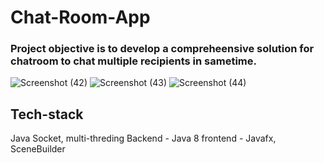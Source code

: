 # Chat-Room-App
### Project objective is to develop a compreheensive solution for chatroom to chat multiple recipients in sametime.

![Screenshot (42)](https://user-images.githubusercontent.com/94869781/190322968-df2960e2-caa7-43cf-ad98-1a547b3252ed.png)
![Screenshot (43)](https://user-images.githubusercontent.com/94869781/190322987-3d435f0f-75ce-4244-99c1-dc8b794aadac.png)
![Screenshot (44)](https://user-images.githubusercontent.com/94869781/190322999-7574fd26-a57b-411e-b189-98d7e7e26677.png)

## Tech-stack
Java Socket, multi-threding
Backend - Java 8
frontend - Javafx, SceneBuilder

